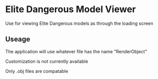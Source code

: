 # Elite Dangerous Model Viewer
Use for viewing Elite Dangerous models as through the loading screen
## Useage
The application will use whatever file has the name "RenderObject"

Customization is not currently available

Only .obj files are compatable